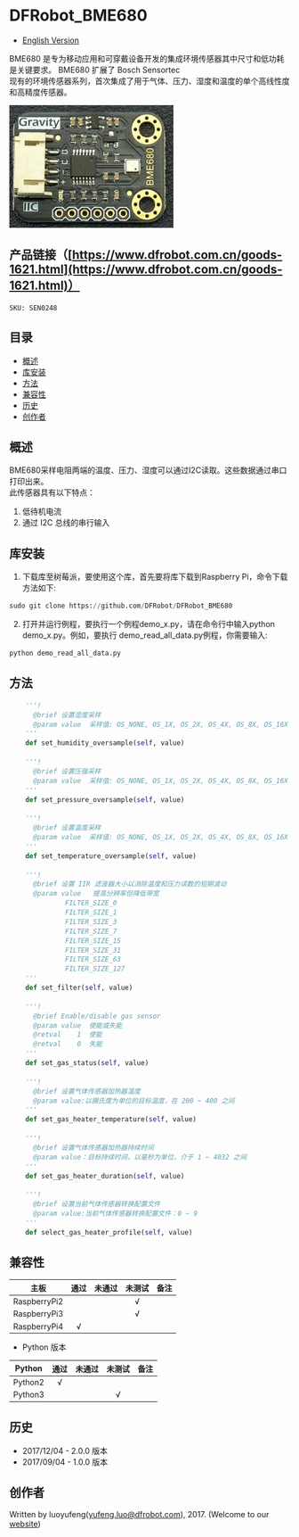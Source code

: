 # DFRobot_BME680

* [English Version](./README.md)

BME680 是专为移动应用和可穿戴设备开发的集成环境传感器其中尺寸和低功耗是关键要求。 BME680 扩展了 Bosch Sensortec <br>
现有的环境传感器系列，首次集成了用于气体、压力、湿度和温度的单个高线性度和高精度传感器。<br>

![产品效果图](../../resources/images/SEN0248.png) 

## 产品链接（[https://www.dfrobot.com.cn/goods-1621.html](https://www.dfrobot.com.cn/goods-1621.html)）
    SKU: SEN0248

## 目录

  * [概述](#概述)
  * [库安装](#库安装)
  * [方法](#方法)
  * [兼容性](#兼容性)
  * [历史](#历史)
  * [创作者](#创作者)

## 概述
BME680采样电阻两端的温度、压力、湿度可以通过I2C读取。这些数据通过串口打印出来。<br>
此传感器具有以下特点：
1. 低待机电流
2. 通过 I2C 总线的串行输入 

## 库安装
1. 下载库至树莓派，要使用这个库，首先要将库下载到Raspberry Pi，命令下载方法如下:<br>
```python
sudo git clone https://github.com/DFRobot/DFRobot_BME680
```
2. 打开并运行例程，要执行一个例程demo_x.py，请在命令行中输入python demo_x.py。例如，要执行 demo_read_all_data.py例程，你需要输入:<br>

```python
python demo_read_all_data.py 
```

## 方法

```python
    '''!
      @brief 设置湿度采样
      @param value  采样值: OS_NONE, OS_1X, OS_2X, OS_4X, OS_8X, OS_16X
    '''
    def set_humidity_oversample(self, value)
    
    '''!
      @brief 设置压强采样
      @param value  采样值: OS_NONE, OS_1X, OS_2X, OS_4X, OS_8X, OS_16X
    '''
    def set_pressure_oversample(self, value)
    
    '''!
      @brief 设置温度采样
      @param value  采样值: OS_NONE, OS_1X, OS_2X, OS_4X, OS_8X, OS_16X
    '''
    def set_temperature_oversample(self, value)
    
    '''!
      @brief 设置 IIR 滤波器大小以消除温度和压力读数的短期波动
      @param value   提高分辨率但降低带宽
              FILTER_SIZE_0
              FILTER_SIZE_1
              FILTER_SIZE_3
              FILTER_SIZE_7
              FILTER_SIZE_15
              FILTER_SIZE_31
              FILTER_SIZE_63
              FILTER_SIZE_127
    '''
    def set_filter(self, value)
    
    '''!
      @brief Enable/disable gas sensor
      @param value  使能或失能
      @retval    1  使能 
      @retval    0  失能
    '''
    def set_gas_status(self, value)
    
    '''!
      @brief 设置气体传感器加热器温度
      @param value:以摄氏度为单位的目标温度，在 200 ~ 400 之间
    '''
    def set_gas_heater_temperature(self, value)
    
    '''!
      @brief 设置气体传感器加热器持续时间
      @param value：目标持续时间，以毫秒为单位，介于 1 ~ 4032 之间
    '''
    def set_gas_heater_duration(self, value)
    
    '''!
      @brief 设置当前气体传感器转换配置文件
      @param value:当前气体传感器转换配置文件：0 ~ 9
    '''
    def select_gas_heater_profile(self, value)
```

## 兼容性

| 主板         | 通过 | 未通过 | 未测试 | 备注 |
| ------------ | :--: | :----: | :----: | :--: |
| RaspberryPi2 |      |        |   √    |      |
| RaspberryPi3 |      |        |   √    |      |
| RaspberryPi4 |  √   |        |        |      |

* Python 版本

| Python  | 通过 | 未通过 | 未测试 | 备注 |
| ------- | :--: | :----: | :----: | ---- |
| Python2 |  √   |        |        |      |
| Python3 |     |        |    √    |      |

## 历史

- 2017/12/04 - 2.0.0 版本
- 2017/09/04 - 1.0.0 版本

## 创作者

Written by luoyufeng(yufeng.luo@dfrobot.com), 2017. (Welcome to our [website](https://www.dfrobot.com/))








